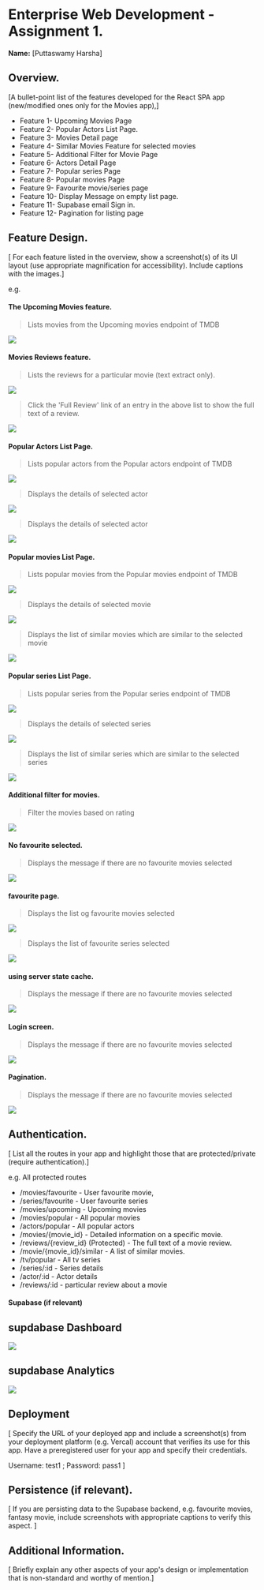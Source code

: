 # Enterprise Web Development - Assignment 1.

__Name:__ [Puttaswamy Harsha]

## Overview.

[A bullet-point list of the features developed for the React SPA app (new/modified ones only for the Movies app),]

+ Feature 1- Upcoming Movies Page
+ Feature 2- Popular Actors List Page.
+ Feature 3- Movies Detail page
+ Feature 4- Similar Movies Feature for selected movies
+ Feature 5- Additional Filter for Movie Page
+ Feature 6- Actors Detail Page
+ Feature 7- Popular series Page
+ Feature 8- Popular movies Page
+ Feature 9- Favourite movie/series page
+ Feature 10- Display Message on empty list page.
+ Feature 11- Supabase email Sign in.
+ Feature 12- Pagination for listing page


## Feature Design.

[ For each feature listed in the overview, show a screenshot(s) of its UI layout (use appropriate magnification for accessibility). Include captions with the images.]

e.g. 

#### The Upcoming Movies feature.

> Lists movies from the Upcoming movies endpoint of TMDB

![][upcoming_movies]

#### Movies Reviews feature.

> Lists  the reviews for a particular movie (text extract only).

![][reviews]

> Click the 'Full Review' link of an entry in the above list to show the full text of a review. 

![][fullreview]

#### Popular Actors List Page.

> Lists popular actors from the Popular actors endpoint of TMDB 

![][popularactors]


> Displays the details of selected actor

![][actordetail]



> Displays the details of selected actor

![][actorsknownfor]


#### Popular movies List Page.

> Lists popular movies from the Popular movies endpoint of TMDB 

![][popularmovies]


> Displays the details of selected movie 

![][moviesdetail]


> Displays the list of similar movies which are similar to the selected movie

![][similarmovies]


#### Popular series List Page.

> Lists popular series from the Popular series endpoint of TMDB 

![][popularseries]


> Displays the details of selected series

![][seriesdetailpage]


> Displays the list of similar series which are similar to the selected series

![][similarseries]



#### Additional filter for movies.

>Filter the movies based on rating

![][filter]


#### No favourite selected.

>Displays the message if there are no favourite movies selected

![][emptylist]



#### favourite  page.

>Displays the list og  favourite movies selected

![][favouritemovies]


>Displays the list of  favourite series selected

![][favouriteseries]


#### using server state cache.

>Displays the message if there are no favourite movies selected

![][cache]

#### Login screen.

>Displays the message if there are no favourite movies selected

![][loginscreen]


#### Pagination.

>Displays the message if there are no favourite movies selected

![][pagination]






## Authentication.

[ List all the routes in your app and highlight those that are protected/private (require authentication).]

e.g.
All protected routes 
+ /movies/favourite - User favourite movie,
+ /series/favourite - User favourite series
+ /movies/upcoming - Upcoming movies
+ /movies/popular - All popular movies
+ /actors/popular - All popular actors
+ /movies/{movie_id} - Detailed information on a specific movie.
+ /reviews/{review_id} (Protected) - The full text of a movie review.
+ /movie/{movie_id}/similar - A list of similar movies. 
+ /tv/popular - All tv series
+ /series/:id - Series details
+ /actor/:id - Actor details
+ /reviews/:id - particular review about a movie
                



#### Supabase (if relevant)



## supdabase Dashboard
![][supabaseacc]

## supdabase Analytics
![][supabaseAuth]



## Deployment 

[ Specify the URL of your deployed app and include a screenshot(s) from your deployment platform (e.g. Vercal) account that verifies its use for this app. Have a preregistered user for your app and specify their credentials.

Username: test1 ; Password: pass1
]

## Persistence (if relevant).

[ If you are persisting data to the Supabase backend, e.g. favourite movies, fantasy movie, include screenshots with appropriate captions to verify this aspect. ]

## Additional Information.

[ Briefly explain any other aspects of your app's design or implementation that is non-standard and worthy of mention.]


[upcoming_movies]: ./images/upcoming_movies.jpg
[reviews]: ./images/display_review.jpg
[fullreview]: ./images/full_review.jpg
[popularactors]: ./images/popular_Actors.jpg
[popularmovies]: ./images/popular_movies.jpg
[popularseries]: ./images/popular_series.jpg
[moviesdetail]: ./images/movies_detail_Page.jpg
[similarmovies]: ./images/similar_movies.jpg
[similarseries]: ./images/similar_series.jpg
[filter]: ./images/additional_filter.jpg
[emptylist]: ./images/empty_list.jpg
[seriesdetailpage]: ./images/series_details.jpg
[favouritemovies]: ./images/favourite_movies.jpg
[favouriteseries]: ./images/favourite_series.jpg
[actordetail]: ./images/actors_detail_page.jpg
[supabaseLogin]: ./images/login_Screen.jpg
[supabaseAuth]: ./images/Supabase_Auth.jpg
[supabaseacc]: ./images/supabase_Account.jpg
[pagination]: ./images/pagination.jpg
[loginscreen]: ./images/login_Screen.jpg
[actorsknownfor]: ./images/actorsknownfor.jpg
[cache]: ./images/serverstatecache.jpg


